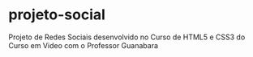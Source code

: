 # projeto-social
 Projeto de Redes Sociais desenvolvido no Curso de HTML5 e CSS3 do Curso em Video com o Professor Guanabara
